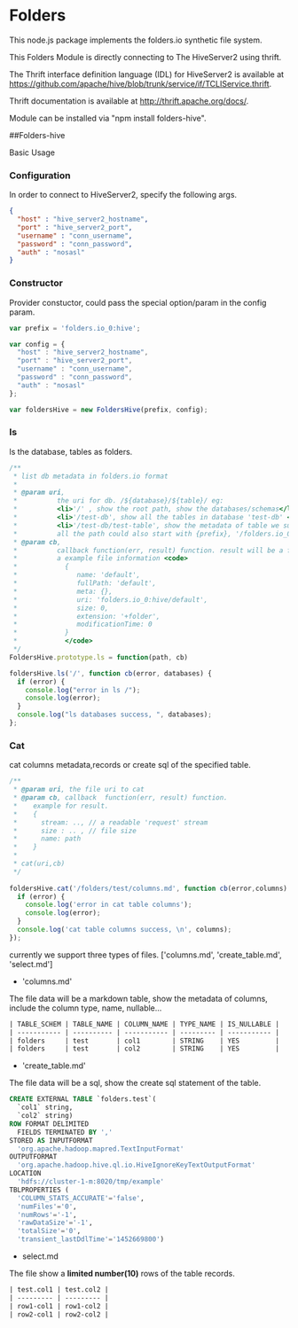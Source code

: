 Folders
=============

This node.js package implements the folders.io synthetic file system.

This Folders Module is directly connecting to The HiveServer2 using thrift.

The Thrift interface definition language (IDL) for HiveServer2 is available at https://github.com/apache/hive/blob/trunk/service/if/TCLIService.thrift.

Thrift documentation is available at http://thrift.apache.org/docs/.

Module can be installed via "npm install folders-hive".

##Folders-hive

Basic Usage

### Configuration

In order to connect to HiveServer2, specify the following args.

```json
{
  "host" : "hive_server2_hostname",
  "port" : "hive_server2_port", 
  "username" : "conn_username",
  "password" : "conn_password",
  "auth" : "nosasl"
}
```

### Constructor

Provider constuctor, could pass the special option/param in the config param.

```js
var prefix = 'folders.io_0:hive';

var config = {
  "host" : "hive_server2_hostname",
  "port" : "hive_server2_port", 
  "username" : "conn_username",
  "password" : "conn_password",
  "auth" : "nosasl"
};

var foldersHive = new FoldersHive(prefix, config);
```

### ls

ls the database, tables as folders.

```js
/**
 * list db metadata in folders.io format
 * 
 * @param uri,
 *          the uri for db. /${database}/${table}/ eg:
 *          <li>'/' , show the root path, show the databases/schemas</li>
 *          <li>'/test-db', show all the tables in database 'test-db' </li>
 *          <li>'/test-db/test-table', show the metadata of table we support 'test-table' in database 'test-db';</li>
 *          all the path could also start with {prefix}, '/folders.io_0:hive/test-db'
 * @param cb,
 *          callback function(err, result) function. result will be a file info array. [{}, ... {}] <br>
 *          a example file information <code>
 *            { 
 *               name: 'default',
 *               fullPath: 'default',
 *               meta: {},
 *               uri: 'folders.io_0:hive/default',
 *               size: 0,
 *               extension: '+folder',
 *               modificationTime: 0
 *            }
 *            </code>
 */
FoldersHive.prototype.ls = function(path, cb)

foldersHive.ls('/', function cb(error, databases) {
  if (error) {
    console.log("error in ls /");
    console.log(error);
  }
  console.log("ls databases success, ", databases);
};

```


### Cat

cat columns metadata,records or create sql of the specified table.

```js
/**
 * @param uri, the file uri to cat 
 * @param cb, callback  function(err, result) function.
 *    example for result.
 *    {
 *      stream: .., // a readable 'request' stream
 *      size : .. , // file size
 *      name: path
 *    }
 *
 * cat(uri,cb) 
 */
 
foldersHive.cat('/folders/test/columns.md', function cb(error,columns) {
  if (error) {
    console.log('error in cat table columns');
    console.log(error);
  }
  console.log('cat table columns success, \n', columns);
});

```


currently we support three types of files. ['columns.md', 'create_table.md', 'select.md']

- 'columns.md' 

The file data will be a markdown table, show the metadata of columns, include the column type, name, nullable...

```txt
| TABLE_SCHEM | TABLE_NAME | COLUMN_NAME | TYPE_NAME | IS_NULLABLE |
| ----------- | ---------- | ----------- | --------- | ----------- |
| folders     | test       | col1        | STRING    | YES         |
| folders     | test       | col2        | STRING    | YES         |
```

- 'create_table.md' 

The file data will be a sql, show the create sql statement of the table.

```sql
CREATE EXTERNAL TABLE `folders.test`(
  `col1` string, 
  `col2` string)
ROW FORMAT DELIMITED 
  FIELDS TERMINATED BY ',' 
STORED AS INPUTFORMAT 
  'org.apache.hadoop.mapred.TextInputFormat' 
OUTPUTFORMAT 
  'org.apache.hadoop.hive.ql.io.HiveIgnoreKeyTextOutputFormat'
LOCATION
  'hdfs://cluster-1-m:8020/tmp/example'
TBLPROPERTIES (
  'COLUMN_STATS_ACCURATE'='false', 
  'numFiles'='0', 
  'numRows'='-1', 
  'rawDataSize'='-1', 
  'totalSize'='0', 
  'transient_lastDdlTime'='1452669800')
```

- select.md

The file show a **limited number(10)** rows of the table records.

```txt
| test.col1 | test.col2 |
| --------- | --------- |
| row1-col1 | row1-col2 |
| row2-col1 | row2-col2 |
```